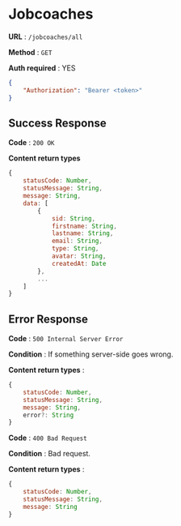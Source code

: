 # Jobcoaches

**URL** : `/jobcoaches/all`

**Method** : `GET`

**Auth required** : YES
```json
{
    "Authorization": "Bearer <token>"
}
```

## Success Response

**Code** : `200 OK`

**Content return types**

```js
{
    statusCode: Number,
    statusMessage: String,
    message: String,
    data: [
        {
            sid: String,
            firstname: String,
            lastname: String,
            email: String,
            type: String,
            avatar: String,
            createdAt: Date
        },
        ...
    ]
}
```

## Error Response

**Code** : `500 Internal Server Error`

**Condition** : If something server-side goes wrong.

**Content return types** :

```js
{
    statusCode: Number,
    statusMessage: String,
    message: String,
    error?: String
}
```

**Code** : `400 Bad Request`

**Condition** : Bad request.

**Content return types** :

```js
{
    statusCode: Number,
    statusMessage: String,
    message: String
}
```